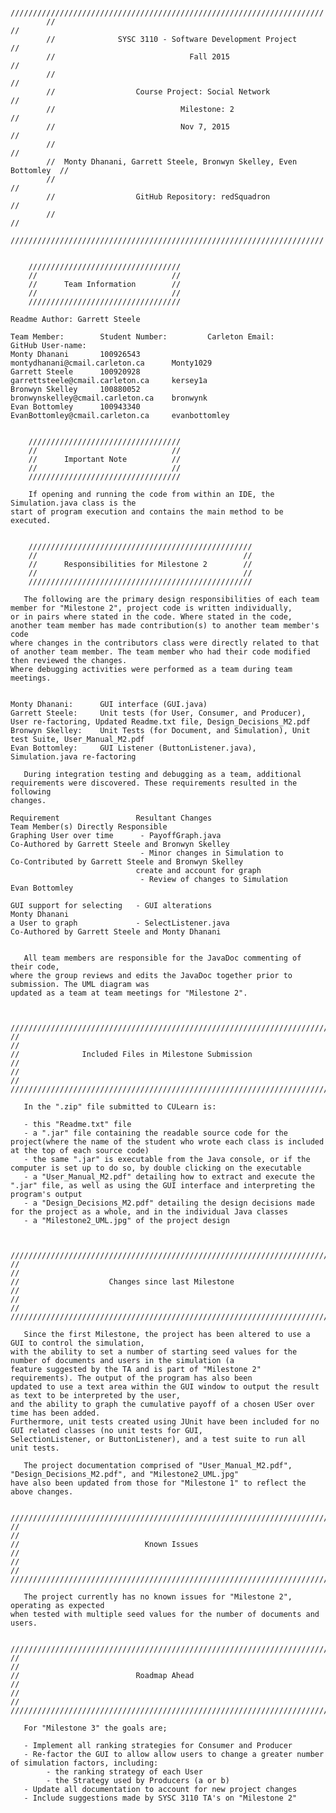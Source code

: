 
			//////////////////////////////////////////////////////////////////////
			//																	//
			//				SYSC 3110 - Software Development Project			//
			//								Fall 2015							//
			//																	//
			//					Course Project: Social Network					//
			//							  Milestone: 2							//
			//							  Nov 7, 2015							//
			//																	//
			//  Monty Dhanani, Garrett Steele, Bronwyn Skelley, Even Bottomley	//
			//																	//
			//					GitHub Repository: redSquadron					//
			//																	//
			//////////////////////////////////////////////////////////////////////


		//////////////////////////////////
		//								//
		//		Team Information		//
		//								//
		//////////////////////////////////

	Readme Author: Garrett Steele
		
	Team Member:		Student Number:			Carleton Email:						GitHub User-name:
	Monty Dhanani		100926543				montydhanani@cmail.carleton.ca		Monty1029
	Garrett Steele		100920928				garrettsteele@cmail.carleton.ca		kersey1a
	Bronwyn Skelley		100880052				bronwynskelley@cmail.carleton.ca	bronwynk
	Evan Bottomley		100943340				EvanBottomley@cmail.carleton.ca		evanbottomley

	
		//////////////////////////////////
		//								//
		//		Important Note			//
		//								//
		//////////////////////////////////
		
		If opening and running the code from within an IDE, the Simulation.java class is the
	start of program execution and contains the main method to be executed.
	
	
		//////////////////////////////////////////////////
		//												//
		//		Responsibilities for Milestone 2		//
		//												//
		//////////////////////////////////////////////////
	
	   The following are the primary design responsibilities of each team member for "Milestone 2", project code is written individually,
	or in pairs where stated in the code. Where stated in the code, another team member has made contribution(s) to another team member's code
	where changes in the contributors class were directly related to that of another team member. The team member who had their code modified then reviewed the changes.
	Where debugging activities were performed as a team during team meetings.
	
	
	Monty Dhanani:		GUI interface (GUI.java)
	Garrett Steele:		Unit tests (for User, Consumer, and Producer), User re-factoring, Updated Readme.txt file, Design_Decisions_M2.pdf
	Bronwyn Skelley:	Unit Tests (for Document, and Simulation), Unit test Suite, User_Manual_M2.pdf
	Evan Bottomley:		GUI Listener (ButtonListener.java), Simulation.java re-factoring
	
	   During integration testing and debugging as a team, additional requirements were discovered. These requirements resulted in the following
	changes.
	
	Requirement					Resultant Changes						Team Member(s) Directly Responsible
	Graphing User over time		 - PayoffGraph.java						Co-Authored by Garrett Steele and Bronwyn Skelley
								 - Minor changes in Simulation to		Co-Contributed by Garrett Steele and Bronwyn Skelley
								create and account for graph
								 - Review of changes to Simulation		Evan Bottomley
	
	GUI support for selecting	- GUI alterations						Monty Dhanani
	a User to graph				- SelectListener.java					Co-Authored by Garrett Steele and Monty Dhanani
	
	
	   All team members are responsible for the JavaDoc commenting of their code, 
	where the group reviews and edits the JavaDoc together prior to submission. The UML diagram was 
	updated as a team at team meetings for "Milestone 2".
	
	
	
	//////////////////////////////////////////////////////////////////////////
	//																		//
	//				Included Files in Milestone Submission					//
	//																		//
	//////////////////////////////////////////////////////////////////////////
	
	   In the ".zip" file submitted to CULearn is:
	   
	   - this "Readme.txt" file
	   - a ".jar" file containing the readable source code for the project(where the name of the student who wrote each class is included at the top of each source code)
	   - the same ".jar" is executable from the Java console, or if the computer is set up to do so, by double clicking on the executable
	   - a "User_Manual_M2.pdf" detailing how to extract and execute the ".jar" file, as well as using the GUI interface and interpreting the program's output
	   - a "Design_Decisions_M2.pdf" detailing the design decisions made for the project as a whole, and in the individual Java classes
	   - a "Milestone2_UML.jpg" of the project design
	
	
	
	//////////////////////////////////////////////////////////////////////////
	//																		//
	//					  Changes since last Milestone						//
	//																		//
	//////////////////////////////////////////////////////////////////////////
	
	   Since the first Milestone, the project has been altered to use a GUI to control the simulation,
	with the ability to set a number of starting seed values for the number of documents and users in the simulation (a
	feature suggested by the TA and is part of "Milestone 2" requirements). The output of the program has also been 
	updated to use a text area within the GUI window to output the result as text to be interpreted by the user, 
	and the ability to graph the cumulative payoff of a chosen USer over time has been added.
	Furthermore, unit tests created using JUnit have been included for no GUI related classes (no unit tests for GUI,
	SelectionListener, or ButtonListener), and a test suite to run all unit tests.
	
	   The project documentation comprised of "User_Manual_M2.pdf", "Design_Decisions_M2.pdf", and "Milestone2_UML.jpg"
	have also been updated from those for "Milestone 1" to reflect the above changes.
	
	
	//////////////////////////////////////////////////////////////////////////
	//																		//
	//							  Known Issues								//
	//																		//
	//////////////////////////////////////////////////////////////////////////
	
	   The project currently has no known issues for "Milestone 2", operating as expected
	when tested with multiple seed values for the number of documents and users.
	
	
	//////////////////////////////////////////////////////////////////////////
	//																		//
	//					  		Roadmap Ahead								//
	//																		//
	//////////////////////////////////////////////////////////////////////////
	
	   For "Milestone 3" the goals are;
	   
	   - Implement all ranking strategies for Consumer and Producer
	   - Re-factor the GUI to allow allow users to change a greater number of simulation factors, including:
			- the ranking strategy of each User
			- the Strategy used by Producers (a or b)
	   - Update all documentation to account for new project changes
	   - Include suggestions made by SYSC 3110 TA's on "Milestone 2"



